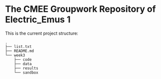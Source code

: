 # The CMEE Groupwork Repository of Electric_Emus 1

This is the current project structure:  
```
.
├── list.txt
├── README.md
└── week3
    ├── code
    ├── data
    ├── results
    └── sandbox
    
```
